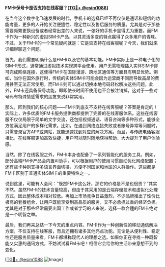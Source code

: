 **FM卡保号卡是否支持在线客服？[[TG💪+ @esim1088](https://t.me/s/esim1088)]**

在当今这个数字化飞速发展的时代，手机卡的选择已经不再仅仅是通话和短信的功能考量，更多的人开始关注便捷性、稳定性以及售后服务的质量。尤其是对于那些需要频繁更换设备或者经常出差的人来说，一张好的手机卡显得尤为重要。而FM卡作为一种新兴的虚拟SIM卡产品，以其灵活多变的特点赢得了众多用户的青睐。不过，关于FM卡的一个常见疑问就是：它是否支持在线客服呢？今天，我们就来详细聊聊这个问题。

首先，我们需要明确什么是FM卡以及它的基本功能。FM卡实际上是一种电子化的SIM卡形式，通常通过虚拟技术实现跨平台使用。用户无需物理插入实体SIM卡即可完成网络连接，这使得FM卡在国际漫游、跨地区通信等方面具有明显优势。例如，当你在国外旅行时，传统的实体SIM卡可能会因为运营商不同而导致高昂的费用甚至无法正常使用，而FM卡则可以通过切换本地号码轻松解决这些问题。此外，FM卡还具备保号功能，即即使长时间不使用也不会被注销掉，这对于一些对号码有特殊情感需求的朋友来说非常实用。

那么，回到我们的核心问题——FM卡到底支不支持在线客服呢？答案是肯定的！实际上，许多优质的FM卡服务提供商都提供了完善的在线客服体系。这些在线客服不仅仅局限于简单的文字交流，还包括视频通话、语音咨询等多种形式，能够全方位满足用户的多样化需求。比如，在遇到网络连接失败或者账号异常等问题时，只需登录官方APP或网站，就能迅速找到对应的解决方案。而且，与传统电话客服相比，在线客服更加高效快捷，用户可以随时随地获得帮助，大大提升了用户体验感。

当然，除了在线客服之外，FM卡本身也配备了一系列智能化的服务工具。例如，部分高端FM卡产品会内置AI助手，可以根据用户的使用习惯自动优化网络配置；还有些卡种则支持多语言界面切换，方便不同国家和地区的人群操作。这些都是FM卡区别于普通实体SIM卡的重要特性之一。

说到这里，可能有人会问：“既然FM卡这么好，那它的价格是不是也很贵？”其实不然。虽然FM卡的技术含量较高，但由于其采用的是云端存储技术和虚拟化处理方式，因此整体成本相对较低。再加上市场竞争日益激烈，不少品牌推出了性价比极高的套餐组合，让用户既能享受到高品质的服务，又不必承担过重的经济负担。尤其是对于那些经常需要出国工作或者学习的人来说，选择一款合适的FM卡绝对是一个明智之举。

最后，我们再来总结一下今天的重点内容。FM卡作为一种创新性的移动通信解决方案，不仅支持在线客服，而且还拥有诸多其他亮点功能。无论是从便利性、稳定性还是服务质量来看，FM卡都堪称现代人的理想之选。如果你正在寻找一种既智能又实惠的通讯方式，不妨试试看FM卡吧！相信它会给你的生活带来意想不到的变化。

[[TG💪+ @esim1088](https://t.me/s/esim1088) ![Image](https://i.postimg.cc/4NQfJmqS/Snipaste-2025-05-13-00-14-12.png)]